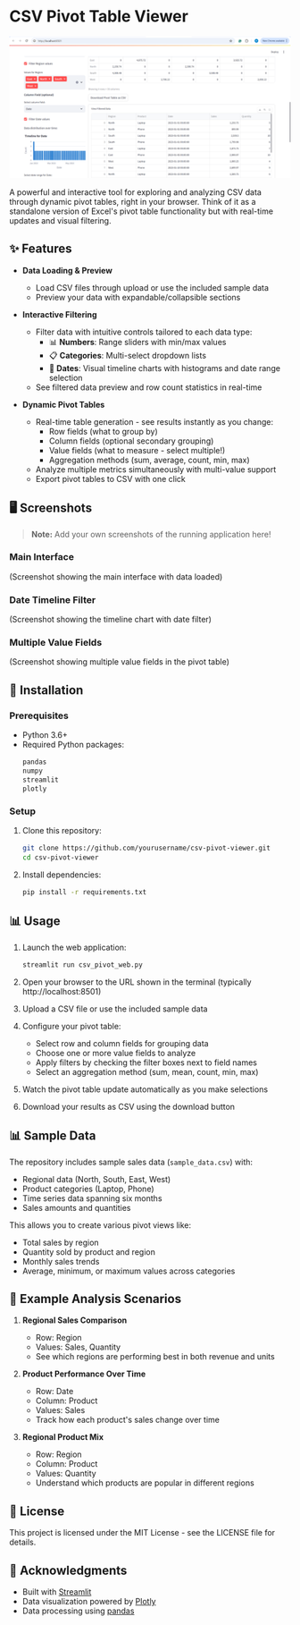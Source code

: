 # CSV Pivot Table Viewer

![CSV Pivot Table Viewer](screenshots/main_view.png)

A powerful and interactive tool for exploring and analyzing CSV data through dynamic pivot tables, right in your browser. Think of it as a standalone version of Excel's pivot table functionality but with real-time updates and visual filtering.

## ✨ Features

- **Data Loading & Preview**
  - Load CSV files through upload or use the included sample data
  - Preview your data with expandable/collapsible sections

- **Interactive Filtering**
  - Filter data with intuitive controls tailored to each data type:
    - 📊 **Numbers**: Range sliders with min/max values
    - 📋 **Categories**: Multi-select dropdown lists
    - 📅 **Dates**: Visual timeline charts with histograms and date range selection
  - See filtered data preview and row count statistics in real-time

- **Dynamic Pivot Tables**
  - Real-time table generation - see results instantly as you change:
    - Row fields (what to group by)
    - Column fields (optional secondary grouping)
    - Value fields (what to measure - select multiple!)
    - Aggregation methods (sum, average, count, min, max)
  - Analyze multiple metrics simultaneously with multi-value support
  - Export pivot tables to CSV with one click

## 🖥️ Screenshots

> **Note:** Add your own screenshots of the running application here!

### Main Interface
(Screenshot showing the main interface with data loaded)

### Date Timeline Filter
(Screenshot showing the timeline chart with date filter)

### Multiple Value Fields
(Screenshot showing multiple value fields in the pivot table)

## 🚀 Installation

### Prerequisites
- Python 3.6+
- Required Python packages:
  ```
  pandas
  numpy
  streamlit
  plotly
  ```

### Setup
1. Clone this repository:
   ```bash
   git clone https://github.com/yourusername/csv-pivot-viewer.git
   cd csv-pivot-viewer
   ```

2. Install dependencies:
   ```bash
   pip install -r requirements.txt
   ```

## 📊 Usage

1. Launch the web application:
   ```bash
   streamlit run csv_pivot_web.py
   ```

2. Open your browser to the URL shown in the terminal (typically http://localhost:8501)

3. Upload a CSV file or use the included sample data

4. Configure your pivot table:
   - Select row and column fields for grouping data
   - Choose one or more value fields to analyze
   - Apply filters by checking the filter boxes next to field names
   - Select an aggregation method (sum, mean, count, min, max)

5. Watch the pivot table update automatically as you make selections

6. Download your results as CSV using the download button

## 📊 Sample Data

The repository includes sample sales data (`sample_data.csv`) with:
- Regional data (North, South, East, West)
- Product categories (Laptop, Phone)
- Time series data spanning six months
- Sales amounts and quantities

This allows you to create various pivot views like:
- Total sales by region
- Quantity sold by product and region
- Monthly sales trends
- Average, minimum, or maximum values across categories

## 🧪 Example Analysis Scenarios

1. **Regional Sales Comparison**
   - Row: Region
   - Values: Sales, Quantity
   - See which regions are performing best in both revenue and units

2. **Product Performance Over Time**
   - Row: Date
   - Column: Product
   - Values: Sales
   - Track how each product's sales change over time

3. **Regional Product Mix**
   - Row: Region
   - Column: Product
   - Values: Quantity
   - Understand which products are popular in different regions

## 📝 License

This project is licensed under the MIT License - see the LICENSE file for details.

## 🙏 Acknowledgments

- Built with [Streamlit](https://streamlit.io/)
- Data visualization powered by [Plotly](https://plotly.com/)
- Data processing using [pandas](https://pandas.pydata.org/)
